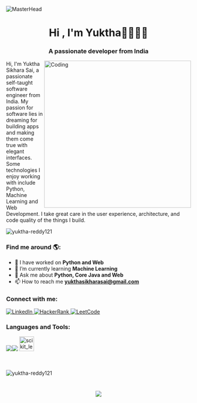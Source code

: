 ![MasterHead](https://as1.ftcdn.net/v2/jpg/05/31/11/06/1000_F_531110602_TW2qZp7FpbSyTaFyNOT9MvYXHtTF5OPm.jpg)

<h1 align="center">Hi , I'm Yuktha👋👩🏾‍💻</h1>
<h3 align="center">A passionate developer from India</h3>
<img align="right" alt="Coding" width="400" src="https://t4.ftcdn.net/jpg/06/01/29/15/240_F_601291561_gZSshy6s6ALh89eso6NGlhvB6zFkA0on.jpg">
<p>Hi, I'm Yuktha Sikhara Sai, a passionate self-taught software engineer from India. My passion for software lies in dreaming for building apps and making them come true with elegant interfaces. Some technologies I enjoy working with include Python, Machine Learning and Web Development. I take great care in the user experience, architecture, and code quality of the things I build.

</p>
<p align="left"> <img src="https://komarev.com/ghpvc/?username=yuktha-reddy121&label=Profile%20views&color=0e75b6&style=flat" alt="yuktha-reddy121" /> </p>
<h3 >Find me around 🌎:</h3>

- 🔭 I have worked on **Python and Web**<br>
- 🌱 I’m currently learning **Machine Learning**<br>
- 💬 Ask me about **Python, Core Java and Web**<br>
- 📫 How to reach me **yukthasikharasai@gmail.com**<br>


<h3 align="left">Connect with me:</h3>

<p align="left">
 <a href="https://www.linkedin.com/in/yuktha-sikhara-sai-42754321b/?lipi=urn%3Ali%3Apage%3Ad_flagship3_feed%3BFzex0G%2FhQguWV2tEEyH7%2Fg%3D%3D">
            <img src="https://img.shields.io/badge/LinkedIn-Profile-blue?style=flat&logo=linkedin&logoColor=white" alt="LinkedIn">
        </a>
        <a href="https://www.hackerrank.com/yukthasikharasai">
            <img src="https://img.shields.io/badge/HackerRank-Profile-success?style=flat&logo=hackerrank&logoColor=white" alt="HackerRank">
        </a>
        <a href="https://leetcode.com/YUKTHA_SIKHARA_SAI/">
            <img src="https://img.shields.io/badge/LeetCode-Profile-orange?style=flat&logo=leetcode&logoColor=white" alt="LeetCode">
        </a>
    </div>
</p>
<h3 align="left">Languages and Tools:</h3>
<div align="left">
    <img src="https://skillicons.dev/icons?i=github,python,javascript,c,java" /><img src="https://skillicons.dev/icons?i=mysql,html,css,vscode,git" /> <a href="https://scikit-learn.org/" target="_blank" rel="noreferrer"> <img src="https://upload.wikimedia.org/wikipedia/commons/0/05/Scikit_learn_logo_small.svg" alt="scikit_learn" width="40" height="40"/> </a>
</div>
<br><br>

<p><img align="center" src="https://github-readme-stats.vercel.app/api/top-langs?username=yuktha-reddy121&show_icons=true&locale=en&layout=compact" alt="yuktha-reddy121" /></p>
<h1 align="center">
    <img src="https://readme-typing-svg.herokuapp.com/?font=Righteous&size=35&center=true&vCenter=true&width=500&height=70&duration=4000&lines=Thanks+for+visiting!+✌️;" />
</h1>
